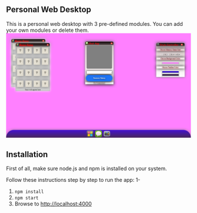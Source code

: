 ## Personal Web Desktop
This is a personal web desktop with 3 pre-defined modules.
You can add your own modules or delete them.
![alt text](https://github.com/AhmadVakil/Personal-Web-Desktop/blob/master/Demonstration/PWD.png)

## Installation
First of all, make sure node.js and npm is installed on your system.

Follow these instructions step by step to run the app:
1-


1. `npm install`
2. `npm start`
3. Browse to [http://localhost:4000](http://localhost:4000)
